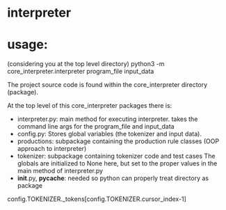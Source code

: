 # interpreter

# usage:
(considering you at the top level directory)
python3 -m core_interpreter.interpreter program_file input_data

The project source code is found within the core_interpreter directory
(package).

At the top level of this core_interpreter packages there is:
 - interpreter.py: main method for executing interpreter. takes the command line args for the program_file and input_data
 - config.py: Stores global variables (the tokenizer and input data). 
 - productions: subpackage containing the production rule classes (OOP approach to interpreter)
 - tokenizer: subpackage containing tokenizer code and test cases
 The globals are initialized to None here, but set to the proper values in the main method of interpreter.py
 - __init__.py, __pycache__: needed so python can properly treat directory as package

config.TOKENIZER._tokens[config.TOKENIZER.cursor_index-1]
